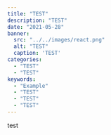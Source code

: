 ```yaml
---
title: "TEST"
description: "TEST"
date: "2021-05-28"
banner:
  src: "../../images/react.png"
  alt: "TEST"
  caption: 'TEST'
categories:
  - "TEST"
  - "TEST"
keywords:
  - "Example"
  - "TEST"
  - "TEST"
  - "TEST"
---
```



test